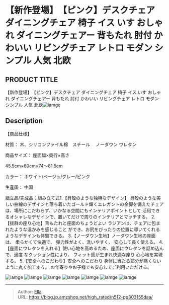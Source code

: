 # 【新作登場】　【ピンク】デスクチェア ダイニングチェア 椅子 イス いす おしゃれ ダイニングチェアー 背もたれ 肘付 かわいい リビングチェア レトロ モダン シンプル 人気 北欧


## PRODUCT TITLE 

【新作登場】　【ピンク】デスクチェア ダイニングチェア 椅子 イス いす おしゃれ ダイニングチェアー 背もたれ 肘付 かわいい リビングチェア レトロ モダン シンプル 人気 北欧![iamge](https://b2bfiles1.gigab2b.cn/image/wkseller/301/20230405_53b56b6ea41f9464f34b7e7fa71ea622.jpg)

## Description

【商品仕様】

材質： 木、シリコンファイル棉　スチール　 ノーダウン ウレタン

商品サイズ： 座面幅×奥行×高さ

45.5cm×60cm×74～81.5cm

カラー： ホワイト/ベージュ/グレー/ピンク

生産国： 中国

組立品/完成品：組み立て式1.【貝殼のような独特なデザイン】 貝殼のような美しい曲線のデザインと落ち着いたゴールド輝くエレガントの金脚を備えたチェアは、場所にこだわらず、いかなる空間にもインテリアポイントとして 活用できるオシャレなデザインで、置いてだけで周りのインテリアとマッチする。
2.【拔群の座り心地】背もたれと座面のちょうどよい ラジアンは、チェアに包まれたような温かみを感じること ができ、お尻をぴったりの位置に導いてくれるようなデザインも体験できる。
3.【ノーダウン生地】ノーダウン生地の座面は、 柔らかくて快適で、 弾力性がよく、洗いやすく、 安心して長く使える。
4.【座面にウレタンを入れる】使い心地を高めるため、座面にウレタンを話め込んで、適度 なクッション性により、 フィット感が生まれ快適な座り 心心地を実現する。
5.【安全へのこだわり】安全へのこだわり 身体に当たる部分が痛くないように丸く加工する。 お年寄りやお子様でも安心してご利用いただける。





![iamge](https://b2bfiles1.gigab2b.cn/image/wkseller/301/20230405_f7305ec948a281995e1cdaf5658e20c2.jpg)
![iamge](https://b2bfiles1.gigab2b.cn/image/wkseller/301/20230405_660c92691d8a257bc2e46c10fb0dfd8d.jpg)
![iamge](https://b2bfiles1.gigab2b.cn/image/wkseller/301/20230405_f51b305e65fdfa246208bd49155b73ae.jpg)
![iamge](https://b2bfiles1.gigab2b.cn/image/wkseller/301/20230405_aaf3cd9df7d8b49c994e46e82431cca8.jpg)
![iamge](https://b2bfiles1.gigab2b.cn/image/wkseller/301/20230405_e9eece92d1273f2e8710575b187e34ac.jpg)
![iamge](https://b2bfiles1.gigab2b.cn/image/wkseller/301/20230405_67c6514ef984e36d5ba0da32526d5f73.jpg)
![iamge](nan)


---

> Author: [Ella](https://blog.jp.amzshop.net/)  
> URL: https://blog.jp.amzshop.net/high_rated/n512-pp303155daa/  

